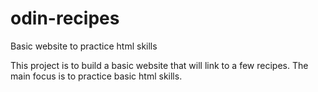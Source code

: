 # odin-recipes
Basic website to practice html skills

This project is to build a basic website that will link to a few recipes. The main focus is to practice basic html skills.